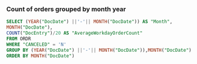 ### Count of orders grouped by month year

```sql
SELECT (YEAR("DocDate") ||'-'|| MONTH("DocDate")) AS "Month",
MONTH("DocDate"),
COUNT("DocEntry")/20 AS "AverageWorkdayOrderCount"
FROM ORDR
WHERE "CANCELED" = 'N'
GROUP BY (YEAR("DocDate") ||'-'|| MONTH("DocDate")),MONTH("DocDate")
ORDER BY MONTH("DocDate")
```
